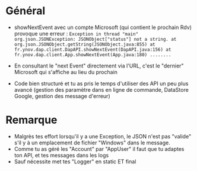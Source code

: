 # Général
- showNextEvent avec un compte Microsoft (qui contient le prochain Rdv) provoque une erreur : `Exception in thread "main" org.json.JSONException: JSONObject["status"] not a string.
        at org.json.JSONObject.getString(JSONObject.java:855)
        at fr.ynov.dap.client.DapAPI.showNextEvent(DapAPI.java:156)
        at fr.ynov.dap.client.App.showNextEvent(App.java:180)
        ........`
- En consultant le "next Event" directement via l'URL, c'est le "dernier" Microsoft qui s'affiche au lieu du prochain

- Code bien structuré et tu as pris le temps d'utiliser des API un peu plus avancé (gestion des paramètre dans en ligne de commande, DataStore Google, gestion des message d'erreur)

# Remarque
- Malgrès tes effort lorsqu'il y a une Exception, le JSON n'est pas "valide" s'il y à un emplacement de fichier "Windows" dans le message.
- Comme tu as géré les "Account" par "AppUser" il faut que tu adaptes ton API, et tes messages dans les logs
- Sauf nécessite met tes "Logger" en static ET final

